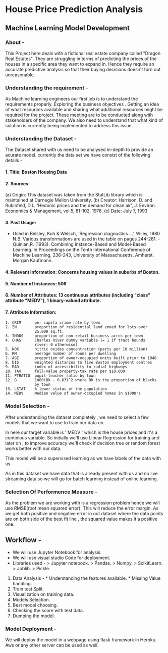 # House Price Prediction Analysis
## Machine Learning Model Development

### About -
This Project here deals with a fictional real estate company called "Dragon Real Estates". They are struggling in terms of predicting the prices of the houses in a specific area they want to expand in. Hence they require an accurate predictive analysis so that their buying decisions doesn't turn out unreasonable.


### Understanding the requirement -
As Machine learning engineers our first job is to understand the requirements properly. Exploring the business objectives . Getting an idea of what resources available and sharing what additional resources might be required for the project. These meeting are to be conducted along with stakeholders of the company. We also need to understand that what kind of solution is currently being implemented to address this issue.

### Understanding the Dataset -
The Dataset shared with us need to be analysed in-depth to provide an acurate model. currently the data set we have consist of the following details -

#### 1. Title: Boston Housing Data

#### 2. Sources:
   (a) Origin:  This dataset was taken from the StatLib library which is
                maintained at Carnegie Mellon University.
   (b) Creator:  Harrison, D. and Rubinfeld, D.L. 'Hedonic prices and the 
                 demand for clean air', J. Environ. Economics & Management,
                 vol.5, 81-102, 1978.
   (c) Date: July 7, 1993

#### 3. Past Usage:
   -   Used in Belsley, Kuh & Welsch, 'Regression diagnostics ...', Wiley, 
       1980 N.B. Various transformations are used in the table on
       pages 244-261.
    -  Quinlan,R. (1993). Combining Instance-Based and Model-Based Learning.
       In Proceedings on the Tenth International Conference of Machine 
       Learning, 236-243, University of Massachusetts, Amherst. Morgan
       Kaufmann.

#### 4. Relevant Information: Concerns housing values in suburbs of Boston.
#### 5. Number of Instances: 506
#### 6. Number of Attributes: 13 continuous attributes (including "class" attribute "MEDV"), 1 binary-valued attribute.
#### 7. Attribute Information:

    1. CRIM      per capita crime rate by town
    2. ZN        proportion of residential land zoned for lots over 
                 25,000 sq.ft.
    3. INDUS     proportion of non-retail business acres per town
    4. CHAS      Charles River dummy variable (= 1 if tract bounds 
                 river; 0 otherwise)
    5. NOX       nitric oxides concentration (parts per 10 million)
    6. RM        average number of rooms per dwelling
    7. AGE       proportion of owner-occupied units built prior to 1940
    8. DIS       weighted distances to five Boston employment centres
    9. RAD       index of accessibility to radial highways
    10. TAX      full-value property-tax rate per $10,000
    11. PTRATIO  pupil-teacher ratio by town
    12. B        1000(Bk - 0.63)^2 where Bk is the proportion of blacks 
                 by town
    13. LSTAT    % lower status of the population
    14. MEDV     Median value of owner-occupied homes in $1000's

### Model Selection -
After understanding the dataset completely , we need to select a few models that we want to use to train our data on.

In here our target variable is ' MEDV '  which is the house prices and it's a continious variable. So initially we'll use Linear Regression for training and later on , to improve accuracy we'll check if decision tree or random forest works better with our data.

This model will be a supervised learning as we have labels of the data with us.

As in this dataset we have data that is already present with us and no live streaming data so we will go for batch learning instead of online learning.

### Selection Of Performence Measure -
As the problem we are working with is a regression problem hence we will use RMSE(root mean squared error). This will reduce the error margin. As we get both positive and negative error in out dataset where the data points are on both side of the best fit line , the squared value makes it a positive one.

## Workflow -

* We will use Jupyter Notebook for analysis.
* We will use visual studio Code for deployment.
* Libraries used -
       > Jupyter notebook.
       > Pandas.
       > Numpy.
       > ScikitLearn.
       > Joblib.
       > Pickle.

1. Data Analysis -
       * Understanding the features available.
       * Missing Value handling.
2. Train test Split.
3. Visualization on training data.
4. Models Selection.
5. Best model choosing.
6. Checking the score with test data.
7. Dumping the model.


### Model Deployment -
We will deploy the model in a webpage using flask framework in Heroku. Aws or any other server can be used as well.






